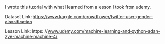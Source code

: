 I wrote this tutorial with what I learned from a lesson I took from udemy.

Dataset Link: https://www.kaggle.com/crowdflower/twitter-user-gender-classification

Lesson Link: https: //www.udemy.com/machine-learning-and-python-adan-zye-machine-machine-4/
